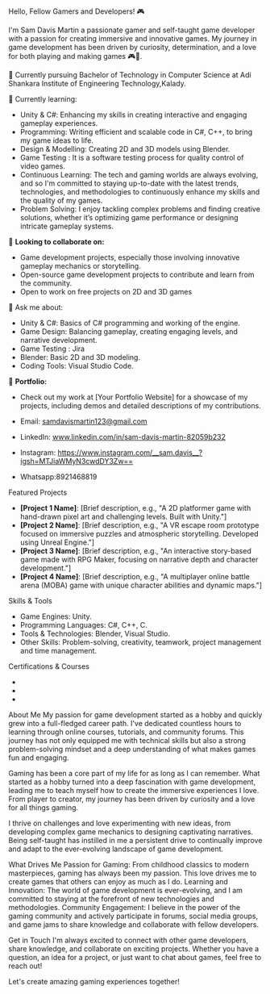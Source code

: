  Hello, Fellow Gamers and Developers! 🎮

I'm Sam Davis Martin a passionate gamer and self-taught game developer with a passion for creating immersive and innovative games. My journey in game development has been driven by curiosity, determination, and a love for both playing and making games 🎮👾.

🔭 Currently pursuing Bachelor of Technology in Computer Science at Adi Shankara Institute of Engineering Technology,Kalady.

🌱 Currently learning:
- Unity & C#: Enhancing my skills in creating interactive and engaging gameplay experiences.
- Programming: Writing efficient and scalable code in C#, C++, to bring my game ideas to life.
- Design & Modelling: Creating 2D and 3D models using Blender.
- Game Testing : It is a software testing process for quality control of video games.
- Continuous Learning: The tech and gaming worlds are always evolving, and so I'm committed to staying up-to-date with the latest trends, technologies, and methodologies to continuously enhance my skills and the quality of my games.
- Problem Solving: I enjoy tackling complex problems and finding creative solutions, whether it’s optimizing game performance or designing intricate gameplay systems.
  
👯 **Looking to collaborate on:** 
- Game development projects, especially those involving innovative gameplay mechanics or storytelling.
- Open-source game development projects to contribute and learn from the community.
- Open to work on free projects on 2D and 3D games

💬 Ask me about:
- Unity & C#: Basics of C# programming and working of the engine.
- Game Design: Balancing gameplay, creating engaging levels, and narrative development.
- Game Testing : Jira 
- Blender: Basic 2D and 3D modeling.
- Coding Tools: Visual Studio Code.

🎨 **Portfolio:** 
- Check out my work at [Your Portfolio Website] for a showcase of my projects, including demos and detailed descriptions of my contributions.

- Email: samdavismartin123@gmail.com
- LinkedIn: www.linkedin.com/in/sam-davis-martin-82059b232
- Instagram: https://www.instagram.com/__sam.davis__?igsh=MTJiaWMyN3cwdDY3Zw==
- Whatsapp:8921468819

Featured Projects
- **[Project 1 Name]**: [Brief description, e.g., "A 2D platformer game with hand-drawn pixel art and challenging levels. Built with Unity."]
- **[Project 2 Name]**: [Brief description, e.g., "A VR escape room prototype focused on immersive puzzles and atmospheric storytelling. Developed using Unreal Engine."]
- **[Project 3 Name]**: [Brief description, e.g., "An interactive story-based game made with RPG Maker, focusing on narrative depth and character development."]
- **[Project 4 Name]**: [Brief description, e.g., "A multiplayer online battle arena (MOBA) game with unique character abilities and dynamic maps."]

 Skills & Tools
 - Game Engines: Unity.
 - Programming Languages: C#, C++, C.
 - Tools & Technologies: Blender, Visual Studio.
 - Other Skills: Problem-solving, creativity, teamwork, project management and time management.

 Certifications & Courses
- [Become a Game Tester 2024]: https://www.udemy.com/course/qa-become-a-game-tester/
- [Unity 2023 Essential Training]: https://www.linkedin.com/learning/unity-2023-essential-training/visualize-a-house-project-with-unity-2023
- [Unity Essentials]:  https://learn.unity.com/u/6405f357edbc2a4b046f5f57

 About Me
My passion for game development started as a hobby and quickly grew into a full-fledged career path. I've dedicated countless hours to learning through online courses, tutorials, and community forums. This journey has not only equipped me with technical skills but also a strong problem-solving mindset and a deep understanding of what makes games fun and engaging.

Gaming has been a core part of my life for as long as I can remember. What started as a hobby turned into a deep fascination with game development, leading me to teach myself how to create the immersive experiences I love. From player to creator, my journey has been driven by curiosity and a love for all things gaming.

I thrive on challenges and love experimenting with new ideas, from developing complex game mechanics to designing captivating narratives. Being self-taught has instilled in me a persistent drive to continually improve and adapt to the ever-evolving landscape of game development.


What Drives Me
Passion for Gaming: From childhood classics to modern masterpieces, gaming has always been my passion. This love drives me to create games that others can enjoy as much as I do.
Learning and Innovation: The world of game development is ever-evolving, and I am committed to staying at the forefront of new technologies and methodologies.
Community Engagement: I believe in the power of the gaming community and actively participate in forums, social media groups, and game jams to share knowledge and collaborate with fellow developers.

 Get in Touch
  I'm always excited to connect with other game developers, share knowledge, and collaborate on exciting projects. Whether you have a question, an idea for a project, or just want to chat about games, feel free to reach out!

 Let's create amazing gaming experiences together!
